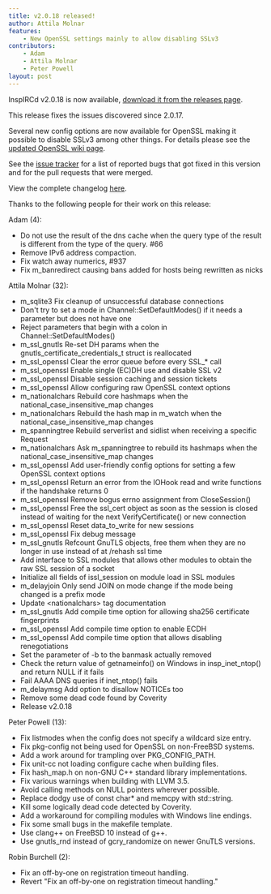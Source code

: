 ```yaml
---
title: v2.0.18 released!
author: Attila Molnar
features:
    - New OpenSSL settings mainly to allow disabling SSLv3
contributors:
    - Adam
    - Attila Molnar
    - Peter Powell
layout: post
---
```


InspIRCd v2.0.18 is now available, [download it from the releases page](https://github.com/inspircd/inspircd/releases).


This release fixes the issues discovered since 2.0.17.

Several new config options are now available for OpenSSL making it possible to disable SSLv3 among other things. For details please see the [updated OpenSSL wiki page](https://wiki.inspircd.org/Modules/2.0/ssl_openssl).

<!--more-->

See the [issue tracker](https://github.com/inspircd/inspircd/issues?milestone=15&state=closed) for a list of reported bugs that got fixed in this version and for the pull requests that were merged.

View the complete changelog [here](https://github.com/inspircd/inspircd/compare/v2.0.17...v2.0.18).


Thanks to the following people for their work on this release:

Adam (4):

  - Do not use the result of the dns cache when the query type of the result is different from the type of the query. #66
  - Remove IPv6 address compaction.
  - Fix watch away numerics, #937
  - Fix m_banredirect causing bans added for hosts being rewritten as nicks

Attila Molnar (32):

  - m_sqlite3 Fix cleanup of unsuccessful database connections
  - Don't try to set a mode in Channel::SetDefaultModes() if it needs a parameter but does not have one
  - Reject parameters that begin with a colon in Channel::SetDefaultModes()
  - m_ssl_gnutls Re-set DH params when the gnutls_certificate_credentials_t struct is reallocated
  - m_ssl_openssl Clear the error queue before every SSL_* call
  - m_ssl_openssl Enable single (EC)DH use and disable SSL v2
  - m_ssl_openssl Disable session caching and session tickets
  - m_ssl_openssl Allow configuring raw OpenSSL context options
  - m_nationalchars Rebuild core hashmaps when the national_case_insensitive_map changes
  - m_nationalchars Rebuild the hash map in m_watch when the national_case_insensitive_map changes
  - m_spanningtree Rebuild serverlist and sidlist when receiving a specific Request
  - m_nationalchars Ask m_spanningtree to rebuild its hashmaps when the national_case_insensitive_map changes
  - m_ssl_openssl Add user-friendly config options for setting a few OpenSSL context options
  - m_ssl_openssl Return an error from the IOHook read and write functions if the handshake returns 0
  - m_ssl_openssl Remove bogus errno assignment from CloseSession()
  - m_ssl_openssl Free the ssl_cert object as soon as the session is closed instead of waiting for the next VerifyCertificate() or new connection
  - m_ssl_openssl Reset data_to_write for new sessions
  - m_ssl_openssl Fix debug message
  - m_ssl_gnutls Refcount GnuTLS objects, free them when they are no longer in use instead of at /rehash ssl time
  - Add interface to SSL modules that allows other modules to obtain the raw SSL session of a socket
  - Initialize all fields of issl_session on module load in SSL modules
  - m_delayjoin Only send JOIN on mode change if the mode being changed is a prefix mode
  - Update &lt;nationalchars&gt; tag documentation
  - m_ssl_gnutls Add compile time option for allowing sha256 certificate fingerprints
  - m_ssl_openssl Add compile time option to enable ECDH
  - m_ssl_openssl Add compile time option that allows disabling renegotiations
  - Set the parameter of -b to the banmask actually removed
  - Check the return value of getnameinfo() on Windows in insp_inet_ntop() and return NULL if it fails
  - Fail AAAA DNS queries if inet_ntop() fails
  - m_delaymsg Add option to disallow NOTICEs too
  - Remove some dead code found by Coverity
  - Release v2.0.18

Peter Powell (13):

  - Fix listmodes when the config does not specify a wildcard size entry.
  - Fix pkg-config not being used for OpenSSL on non-FreeBSD systems.
  - Add a work around for trampling over PKG_CONFIG_PATH.
  - Fix unit-cc not loading configure cache when building files.
  - Fix hash_map.h on non-GNU C++ standard library implementations.
  - Fix various warnings when building with LLVM 3.5.
  - Avoid calling methods on NULL pointers wherever possible.
  - Replace dodgy use of const char* and memcpy with std::string.
  - Kill some logically dead code detected by Coverity.
  - Add a workaround for compiling modules with Windows line endings.
  - Fix some small bugs in the makefile template.
  - Use clang++ on FreeBSD 10 instead of g++.
  - Use gnutls_rnd instead of gcry_randomize on newer GnuTLS versions.

Robin Burchell (2):

  - Fix an off-by-one on registration timeout handling.
  - Revert "Fix an off-by-one on registration timeout handling."
